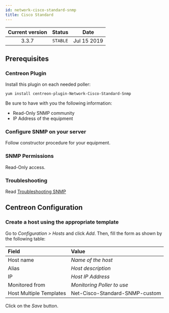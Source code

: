 ```yaml
---
id: network-cisco-standard-snmp
title: Cisco Standard
---
```


| Current version | Status | Date |
| :-: | :-: | :-: |
| 3.3.7 | `STABLE` | Jul 15 2019 |

## Prerequisites

### Centreon Plugin

Install this plugin on each needed poller:

``` shell
yum install centreon-plugin-Network-Cisco-Standard-Snmp
```

Be sure to have with you the following information:

  - Read-Only SNMP community
  - IP Address of the equipment

### Configure SNMP on your server

Follow constructor procedure for your equipment.

### SNMP Permissions

Read-Only access.

### Troubleshooting

Read [Troubleshooting SNMP](http://documentation.centreon.com/docs/centreon-plugins/en/latest/user/guide.html#snmp)

## Centreon Configuration

### Create a host using the appropriate template

Go to *Configuration \> Hosts* and click *Add*. Then, fill the form as shown by the following table:

| Field                   | Value                          |
| :---------------------- | :----------------------------- |
| Host name               | *Name of the host*             |
| Alias                   | *Host description*             |
| IP                      | *Host IP Address*              |
| Monitored from          | *Monitoring Poller to use*     |
| Host Multiple Templates | Net-Cisco-Standard-SNMP-custom |

Click on the *Save* button.

